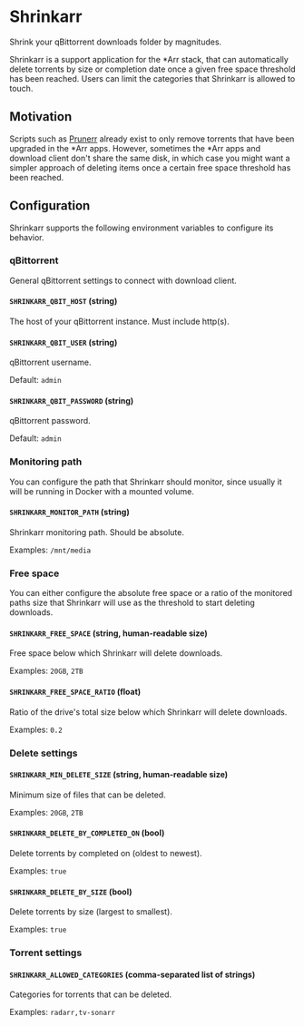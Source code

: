 # Shrinkarr

Shrink your qBittorrent downloads folder by magnitudes.

Shrinkarr is a support application for the \*Arr stack, that can automatically delete torrents by size or completion date once a given free space threshold has been reached. Users can limit the categories that Shrinkarr is allowed to touch.

## Motivation

Scripts such as [Prunerr](https://github.com/rpatterson/prunerr) already exist to only remove torrents that have been upgraded in the *Arr apps. However, sometimes the *Arr apps and download client don't share the same disk, in which case you might want a simpler approach of deleting items once a certain free space threshold has been reached.

## Configuration

Shrinkarr supports the following environment variables to configure its behavior.

### qBittorrent

General qBittorrent settings to connect with download client.

#### `SHRINKARR_QBIT_HOST` (string)

The host of your qBittorrent instance. Must include http(s).

#### `SHRINKARR_QBIT_USER` (string)

qBittorrent username.

Default: `admin`

#### `SHRINKARR_QBIT_PASSWORD` (string)

qBittorrent password.

Default: `admin`

### Monitoring path

You can configure the path that Shrinkarr should monitor, since usually it will be running in Docker with a mounted volume.

#### `SHRINKARR_MONITOR_PATH` (string)

Shrinkarr monitoring path. Should be absolute.

Examples: `/mnt/media`

### Free space

You can either configure the absolute free space or a ratio of the monitored paths size that Shrinkarr will use as the threshold to start deleting downloads.

#### `SHRINKARR_FREE_SPACE` (string, human-readable size)

Free space below which Shrinkarr will delete downloads.

Examples: `20GB`, `2TB`

#### `SHRINKARR_FREE_SPACE_RATIO` (float)

Ratio of the drive's total size below which Shrinkarr will delete downloads.

Examples: `0.2`

### Delete settings

#### `SHRINKARR_MIN_DELETE_SIZE` (string, human-readable size)

Minimum size of files that can be deleted.

Examples: `20GB`, `2TB`

#### `SHRINKARR_DELETE_BY_COMPLETED_ON` (bool)

Delete torrents by completed on (oldest to newest).

Examples: `true`

#### `SHRINKARR_DELETE_BY_SIZE` (bool)

Delete torrents by size (largest to smallest).

Examples: `true`

### Torrent settings

#### `SHRINKARR_ALLOWED_CATEGORIES` (comma-separated list of strings)

Categories for torrents that can be deleted.

Examples: `radarr,tv-sonarr`
